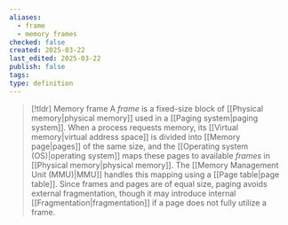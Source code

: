 ```yaml
---
aliases:
  - frame
  - memory frames
checked: false
created: 2025-03-22
last_edited: 2025-03-22
publish: false
tags: 
type: definition
---
```

>[!tldr] Memory frame
>A _frame_ is a fixed-size block of [[Physical memory|physical memory]] used in a [[Paging system|paging system]]. When a process requests memory, its [[Virtual memory|virtual address space]] is divided into [[Memory page|pages]] of the same size, and the [[Operating system (OS)|operating system]] maps these pages to available _frames_ in [[Physical memory|physical memory]]. The [[Memory Management Unit (MMU)|MMU]] handles this mapping using a [[Page table|page table]]. Since frames and pages are of equal size, paging avoids external fragmentation, though it may introduce internal [[Fragmentation|fragmentation]] if a page does not fully utilize a frame.
